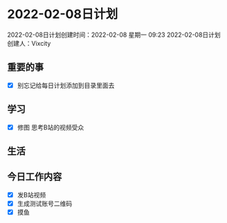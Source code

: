 # 2022-02-08日计划

2022-02-08日计划创建时间：2022-02-08 星期一  09:23
2022-02-08日计划创建人：Vixcity

## 重要的事
- [x] 别忘记给每日计划添加到目录里面去

## 学习
- [x] 修图
思考B站的视频受众

## 生活

## 今日工作内容
- [x] 发B站视频
- [x] 生成测试账号二维码
- [x] 摸鱼